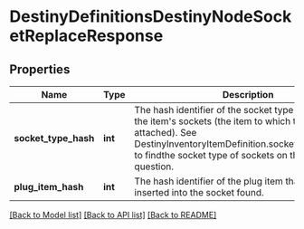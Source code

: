 # DestinyDefinitionsDestinyNodeSocketReplaceResponse

## Properties
Name | Type | Description | Notes
------------ | ------------- | ------------- | -------------
**socket_type_hash** | **int** | The hash identifier of the socket type to find amidst the item&#39;s sockets (the item to which thistalent grid is attached).  See DestinyInventoryItemDefinition.sockets.socketEntries to findthe socket type of sockets on the item in question. | [optional] 
**plug_item_hash** | **int** | The hash identifier of the plug item that will be inserted into the socket found. | [optional] 

[[Back to Model list]](../README.md#documentation-for-models) [[Back to API list]](../README.md#documentation-for-api-endpoints) [[Back to README]](../README.md)


